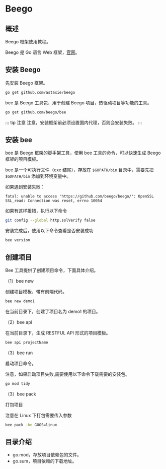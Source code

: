 # Beego

## 概述

Beego 框架使用教程。

Beego 是 Go 语言 Web 框架，[官网](beego.vip)。

## 安装 Beego

先安装 Beego 框架。

```bash
go get github.com/astaxie/beego
```

bee 是 Beego 工具包，用于创建 Beego 项目，热驱动项目等功能的工具。

```bash
go get github.com/beego/bee
```

::: tip 注意
注意，安装框架前必须设置国内代理，否则会安装失败。
:::

## 安装 bee

bee 是 Beego 框架的脚手架工具，使用 bee 工具的命令，可以快速生成 Beego 框架的项目模板。

bee 是一个可执行文件（exe 结尾），存放在 `$GOPATH/bin` 目录中，需要先把 `$GOPATH/bin` 添加到环境变量中。

如果遇到安装失败：

```text
fatal: unable to access 'https://github.com/beego/beego/': OpenSSL SSL_read: Connection was reset, errno 10054
```

如果有这样报错，执行以下命令

```bash
git config --global http.sslVerify false
```

安装完成后，使用以下命令查看是否安装成功

```bash
bee version
```

## 创建项目

Bee 工具提供了创建项目命令，下面具体介绍。

（1）bee new

创建项目模板，带有前端代码。

```bash
bee new demo1
```

在当前目录下，创建了项目名为 demo1 的项目。

（2）bee api

在当前目录下，生成 RESTFUL API 形式的项目模板。

```bash
bee api projectName
```

（3）bee run

启动项目命令。

注意，如果启动项目失败,需要使用以下命令下载需要的安装包。

```bash
go mod tidy
```

（3）bee pack

打包项目

注意在 Linux 下打包需要传入参数

```bash
bee pack -be GOOS=linux
```

## 目录介绍

- go.mod，存放项目依赖包的文件。
- go.sum，项目依赖的下载地址。

<comment-comment/> 
